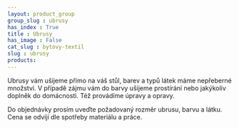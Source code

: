 ```yaml
---
layout: product_group
group_slug : ubrusy
has_index : True
title : Ubrusy
has_image : False
cat_slug : bytovy-textil
slug : ubrusy
products:
---
```


Ubrusy vám ušijeme přímo na váš stůl, barev a typů látek máme nepřeberné množství.
V případě zájmu vám do barvy ušijeme prostírání nebo jakýkoliv doplněk do domácnosti. Též provádíme úpravy a opravy.

Do objednávky prosím uveďte požadovaný rozměr ubrusu, barvu a látku.
Cena se odvíjí dle spotřeby materiálu a práce.

